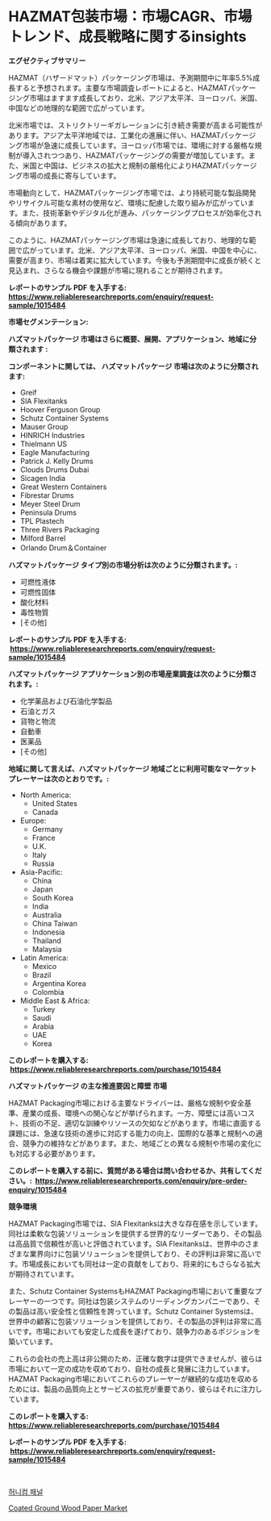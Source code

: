 <p><h1>HAZMAT包装市場：市場CAGR、市場トレンド、成長戦略に関するinsights</h1></p><p><strong>エグゼクティブサマリー</strong></p>
<p><p>HAZMAT（ハザードマット）パッケージング市場は、予測期間中に年率5.5%成長すると予想されます。主要な市場調査レポートによると、HAZMATパッケージング市場はますます成長しており、北米、アジア太平洋、ヨーロッパ、米国、中国などの地理的な範囲で広がっています。</p><p>北米市場では、ストリクトリーギガレーションに引き続き需要が高まる可能性があります。アジア太平洋地域では、工業化の進展に伴い、HAZMATパッケージング市場が急速に成長しています。ヨーロッパ市場では、環境に対する厳格な規制が導入されつつあり、HAZMATパッケージングの需要が増加しています。また、米国と中国は、ビジネスの拡大と規制の厳格化によりHAZMATパッケージング市場の成長に寄与しています。</p><p>市場動向として、HAZMATパッケージング市場では、より持続可能な製品開発やリサイクル可能な素材の使用など、環境に配慮した取り組みが広がっています。また、技術革新やデジタル化が進み、パッケージングプロセスが効率化される傾向があります。</p><p>このように、HAZMATパッケージング市場は急速に成長しており、地理的な範囲で広がっています。北米、アジア太平洋、ヨーロッパ、米国、中国を中心に、需要が高まり、市場は着実に拡大しています。今後も予測期間中に成長が続くと見込まれ、さらなる機会や課題が市場に現れることが期待されます。</p></p>
<p><strong>レポートのサンプル PDF を入手する: <a href="https://www.reliableresearchreports.com/enquiry/request-sample/1015484">https://www.reliableresearchreports.com/enquiry/request-sample/1015484</a></strong></p>
<p><strong>市場セグメンテーション:</strong></p>
<p><strong> ハズマットパッケージ 市場はさらに概要、展開、アプリケーション、地域に分類されます :</strong></p>
<p><strong>コンポーネントに関しては、 ハズマットパッケージ 市場は次のように分類されます: &nbsp;</strong></p>
<p><ul><li>Greif</li><li>SIA Flexitanks</li><li>Hoover Ferguson Group</li><li>Schutz Container Systems</li><li>Mauser Group</li><li>HINRICH Industries</li><li>Thielmann US</li><li>Eagle Manufacturing</li><li>Patrick J. Kelly Drums</li><li>Clouds Drums Dubai</li><li>Sicagen India</li><li>Great Western Containers</li><li>Fibrestar Drums</li><li>Meyer Steel Drum</li><li>Peninsula Drums</li><li>TPL Plastech</li><li>Three Rivers Packaging</li><li>Milford Barrel</li><li>Orlando Drum＆Container</li></ul></p>
<p><strong> ハズマットパッケージ タイプ別の市場分析は次のように分類されます。:</strong></p>
<p><ul><li>可燃性液体</li><li>可燃性固体</li><li>酸化材料</li><li>毒性物質</li><li>[その他]</li></ul></p>
<p><strong>レポートのサンプル PDF を入手する: &nbsp;<a href="https://www.reliableresearchreports.com/enquiry/request-sample/1015484">https://www.reliableresearchreports.com/enquiry/request-sample/1015484</a></strong></p>
<p><strong> ハズマットパッケージ アプリケーション別の市場産業調査は次のように分類されます。:</strong></p>
<p><ul><li>化学薬品および石油化学製品</li><li>石油とガス</li><li>貨物と物流</li><li>自動車</li><li>医薬品</li><li>[その他]</li></ul></p>
<p><strong>地域に関して言えば、ハズマットパッケージ 地域ごとに利用可能なマーケットプレーヤーは次のとおりです。:</strong></p>
<p><ul>
    <li>
        North America:
        <ul>
            <li>United States</li>
            <li>Canada</li>
        </ul>
    </li>
    <li>
        Europe:
        <ul>
            <li>Germany</li>
            <li>France</li>
            <li>U.K.</li>
            <li>Italy</li>
            <li>Russia</li>
        </ul>
    </li>
    <li>
        Asia-Pacific:
        <ul>
            <li>China</li>
            <li>Japan</li>
            <li>South Korea</li>
            <li>India</li>
            <li>Australia</li>
            <li>China Taiwan</li>
            <li>Indonesia</li>
            <li>Thailand</li>
            <li>Malaysia</li>
        </ul>
    </li>
    <li>
        Latin America:
        <ul>
            <li>Mexico</li>
            <li>Brazil</li>
            <li>Argentina Korea</li>
            <li>Colombia</li>
        </ul>
    </li>
    <li>
        Middle East & Africa:
        <ul>
            <li>Turkey</li>
            <li>Saudi</li>
            <li>Arabia</li>
            <li>UAE</li>
            <li>Korea</li>
        </ul>
    </li>
    </ul></p>
<p><strong>このレポートを購入する: &nbsp;<a href="https://www.reliableresearchreports.com/purchase/1015484">https://www.reliableresearchreports.com/purchase/1015484</a></strong></p>
<p><strong>ハズマットパッケージ の主な推進要因と障壁 市場</strong></p>
<p><p>HAZMAT Packaging市場における主要なドライバーは、厳格な規制や安全基準、産業の成長、環境への関心などが挙げられます。一方、障壁には高いコスト、技術の不足、適切な訓練やリソースの欠如などがあります。市場に直面する課題には、急速な技術の進歩に対応する能力の向上、国際的な基準と規制への適合、競争力の維持などがあります。また、地域ごとの異なる規制や市場の変化にも対応する必要があります。</p></p>
<p><strong>このレポートを購入する前に、質問がある場合は問い合わせるか、共有してください。:&nbsp; <a href="https://www.reliableresearchreports.com/enquiry/pre-order-enquiry/1015484">https://www.reliableresearchreports.com/enquiry/pre-order-enquiry/1015484</a></strong></p>
<p><strong>競争環境</strong></p>
<p><p>HAZMAT Packaging市場では、SIA Flexitanksは大きな存在感を示しています。同社は柔軟な包装ソリューションを提供する世界的なリーダーであり、その製品は高品質で信頼性が高いと評価されています。SIA Flexitanksは、世界中のさまざまな業界向けに包装ソリューションを提供しており、その評判は非常に高いです。市場成長においても同社は一定の貢献をしており、将来的にもさらなる拡大が期待されています。</p><p>また、Schutz Container SystemsもHAZMAT Packaging市場において重要なプレーヤーの一つです。同社は包装システムのリーディングカンパニーであり、その製品は高い安全性と信頼性を誇っています。Schutz Container Systemsは、世界中の顧客に包装ソリューションを提供しており、その製品の評判は非常に高いです。市場においても安定した成長を遂げており、競争力のあるポジションを築いています。</p><p>これらの会社の売上高は非公開のため、正確な数字は提供できませんが、彼らは市場において一定の成功を収めており、自社の成長と発展に注力しています。HAZMAT Packaging市場においてこれらのプレーヤーが継続的な成功を収めるためには、製品の品質向上とサービスの拡充が重要であり、彼らはそれに注力しています。</p></p>
<p><strong>このレポートを購入する: &nbsp; <a href="https://www.reliableresearchreports.com/purchase/1015484">https://www.reliableresearchreports.com/purchase/1015484</a></strong></p>
<p><strong>レポートのサンプル PDF を入手する: &nbsp;<a href="https://www.reliableresearchreports.com/enquiry/request-sample/1015484">https://www.reliableresearchreports.com/enquiry/request-sample/1015484</a></strong><strong></strong></p>
<p>&nbsp;</p>
<p><p><a href="https://github.com/bunxhcci35271755/Market-Research-Report-List-1/blob/main/83193547336.md">허니컴 패널</a></p><p><a href="https://github.com/Chiragrp22/Market-Research-Report-List-3/blob/main/coated-ground-wood-paper-market.md">Coated Ground Wood Paper Market</a></p></p>